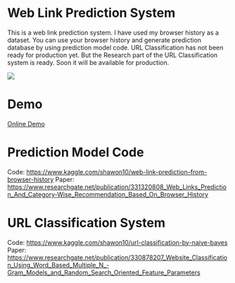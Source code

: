 # Web Link Prediction System
This is a web link prediction system. I have used my browser history as a dataset. You can use your browser history and generate prediction database by using prediction model code.  URL Classification has not been ready for production yet. But the Research part of the URL Classification system is ready. Soon it will be available for production.

<img src="https://media.giphy.com/media/7zAIkF2ZsdjTJi7htC/giphy.gif"/>


# Demo

<a href="http://myresearch.epizy.com/">Online Demo</a>

# Prediction Model Code

Code: https://www.kaggle.com/shawon10/web-link-prediction-from-browser-history
Paper: https://www.researchgate.net/publication/331320808_Web_Links_Prediction_And_Category-Wise_Recommendation_Based_On_Browser_History

# URL Classification System
Code: https://www.kaggle.com/shawon10/url-classification-by-naive-bayes
Paper: https://www.researchgate.net/publication/330878207_Website_Classification_Using_Word_Based_Multiple_N_-Gram_Models_and_Random_Search_Oriented_Feature_Parameters


